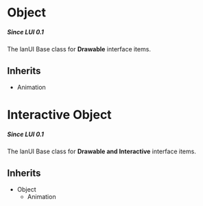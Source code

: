 # Object
##### _Since LUI 0.1_
The lanUI Base class for <strong>Drawable</strong> interface items.

## Inherits
- Animation

# Interactive Object
##### _Since LUI 0.1_

The lanUI Base class for <strong>Drawable and Interactive</strong> interface items.

## Inherits
- Object
    - Animation
